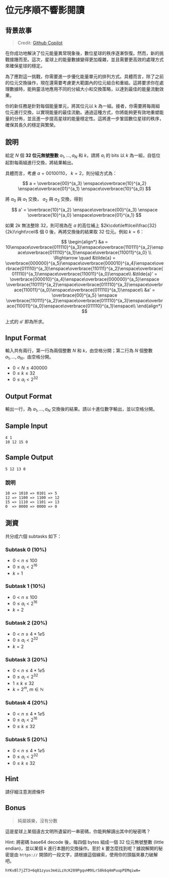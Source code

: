 # 位元序順不響影閱讀

## 背景故事

> Credit: [Github Copilot](https://github.com/features/copilot)

在你成功地解決了位元能量異常現象後，數位星球的秩序逐漸恢復。然而，新的挑戰接踵而至。這次，星球上的能量數據變得更加複雜，並且需要更高效的處理方式來確保星球的穩定。

為了應對這一挑戰，你需要進一步優化能量單元的排列方式。具體而言，除了之前的位元交換操作，現在還需要考慮更大範圍內的位元組合和重組。這將要求你在處理數據時，能夠靈活地應用不同的分組大小和交換策略，以達到最佳的能量流動效果。

你的新任務是針對每個能量單元，將其位元以 k 為一組。接者，你需要將每兩組位元進行交換，以實現能量的最佳流動。通過這種方式，你將能夠更有效地重塑能量的分佈，並且進一步提高星球的能量穩定性。這將進一步鞏固數位星球的秩序，確保其長久的穩定與繁榮。

## 說明

給定 $N$ 個 **32 位元無號整數** $a_1, ..., a_N$ 和 $k$，請將 $a_i$ 的 bits 以 $k$ 為一組，自低位起對每兩組進行交換，將結果輸出。

具體而言，考慮 $a = 00100110$， $k=2$，則分組方式為：

$$
a = \overbrace{00}^{a_3} \enspace\overbrace{10}^{a_2} \enspace\overbrace{01}^{a_1} \enspace\overbrace{10}^{a_0}
$$

將 $a_0$ 與 $a_1$ 交換， $a_2$ 與 $a_3$ 交換，得到

$$
a' = \overbrace{10}^{a_2} \enspace\overbrace{00}^{a_3} \enspace \overbrace{10}^{a_0} \enspace\overbrace{01}^{a_1}
$$

如果 $2k$ 無法整除 $32$，則可視為在 $a$ 的高位補上 $2k\cdot\left\lceil\frac{32}{2k}\right\rceil$ 個 $0$ 後，再將交換後的結果取 $32$ 位元。例如 $k=6$：

$$
\begin{align*}
    &a = 10\enspace\overbrace{011110}^{a_3}\enspace\overbrace{110111}^{a_2}\enspace\overbrace{011110}^{a_1}\enspace\overbrace{110011}^{a_0} \\
    \Rightarrow \quad  &\tilde{a} =
        \overbrace{000000}^{a_5}\enspace\overbrace{000010}^{a_4}\enspace\overbrace{011110}^{a_3}\enspace\overbrace{110111}^{a_2}\enspace\overbrace{011110}^{a_1}\enspace\overbrace{110011}^{a_0}\enspace\\
    &\tilde{a}' =
        \overbrace{000010}^{a_4}\enspace\overbrace{000000}^{a_5}\enspace  \overbrace{110111}^{a_2}\enspace\overbrace{011110}^{a_3}\enspace\overbrace{110011}^{a_0}\enspace\overbrace{011110}^{a_1}\enspace\\
    &a' =
         \overbrace{00}^{a_5} \enspace
         \overbrace{110111}^{a_2}\enspace\overbrace{011110}^{a_3}\enspace\overbrace{110011}^{a_0}\enspace\overbrace{011110}^{a_1}\enspace\\
\end{align*}
$$

上式的 $a'$ 即為所求。

## Input Format

輸入共有兩行，第一行為兩個整數 $N$ 和 $k$，由空格分開；第二行為 $N$ 個整數 $a_1, ..., a_N$，由空格分開。

-   $0 < N \leq 400000$
-   $0 \leq k \leq 32$
-   $0 \leq a_i < 2^{32}$

## Output Format

輸出一行，為 $a_1, ..., a_N$ 交換後的結果。請以十進位數字輸出，並以空格分開。

## Sample Input

```
4 1
10 12 15 0
```

## Sample Output

```
5 12 13 0
```

### 說明

```
10 => 1010 => 0101 => 5
12 => 1100 => 1100 => 12
15 => 1110 => 1101 => 13
0  => 0000 => 0000 => 0
```

## 測資

共分成六個 subtasks 如下：

### Subtask 0 (10%)

-   $0 < n \leq 100$
-   $0\leq a_i < 2^{16}$
-   $k = 1$

### Subtask 1 (10%)

-   $0 < n \leq 100$
-   $0\leq a_i < 2^{16}$
-   $k = 2$

### Subtask 2 (20%)

-   $0 < n \leq 4*1e5$
-   $0\leq a_i < 2^{32}$
-   $k = 2$

### Subtask 3 (20%)

-   $0 < n \leq 4*1e5$
-   $0\leq a_i < 2^{32}$
-   $1 \leq k \leq 32$
-   $k = 2^m,\ m\in \mathbb{N}$

### Subtask 4 (20%)

-   $0 < n \leq 4*1e5$
-   $0\leq a_i < 2^{16}$
-   $0 \leq k \leq 32$

### Subtask 5 (20%)

-   $0 < n \leq 4*1e5$
-   $0\leq a_i < 2^{32}$
-   $0 \leq k \leq 32$

## Hint

請仔細注意測資條件

## Bonus

> 純屬娛樂，沒有分數

這是星球上某個遠古文明所遺留的一串密碼，你能夠解讀出其中的秘密嗎？

Hint: 將密碼 base64 decode 後，每四個 bytes 組成一個 32 位元無號整數 (little endian)，並以某個 $k$ 進行本題的交換操作。至於 $k$ 要怎麼找到呢？據說解開的秘密是由 `https://` 開頭的一段文字，請根據這個線索，使用你的頭腦來暴力破解吧。

```
hYKvBl7jZT3+6q81zyuvJm4iLzXcK289PgqvHMXLrS8k6q4mPuupPEMqiwA=
```
